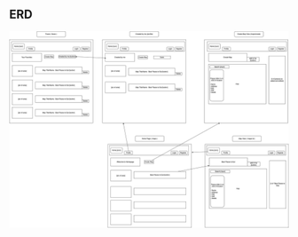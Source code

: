 ## ERD

![ERD](https://github.com/ralphunrau/maps_midterm/blob/master/icons_pictures/midterm%20maps-Page-2.drawio.png)
